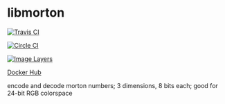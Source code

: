 # libmorton

[![Travis CI](https://travis-ci.org/rubicks/libmorton.svg)](https://travis-ci.org/rubicks/libmorton)

[![Circle CI](https://circleci.com/gh/rubicks/libmorton.png?style=shield)](https://circleci.com/gh/rubicks/libmorton)

[![Image Layers](https://badge.imagelayers.io/rubicks/libmorton.svg)](https://imagelayers.io/?images=rubicks/libmorton)

[Docker Hub](https://registry.hub.docker.com/u/rubicks/libmorton/)

encode and decode morton numbers; 3 dimensions, 8 bits each; good for 24-bit
RGB colorspace
